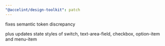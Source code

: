 ```yaml
---
"@accelint/design-toolkit": patch
---
```


fixes semantic token discrepancy

plus updates state styles of switch, text-area-field, checkbox, option-item and menu-item


